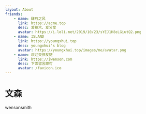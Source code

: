 ```yaml
---
layout: About
friends:
    - name: 肆月之风
      link: https://acme.top
      desc: 爱技术、爱分享
      avatar: https://i.loli.net/2019/10/23/sYEJ1H8eLGiutQ2.png
    - name: ISLAND
      link: https://youngxhui.top
      desc: youngxhui's blog
      avatar: https://youngxhui.top/images/me/avatar.png
    - name: 欢迎交换友链
      link: https://iwenson.com
      desc: 下面留言即可
      avatar: /favicon.ico
---
```


# 文森
wensonsmith